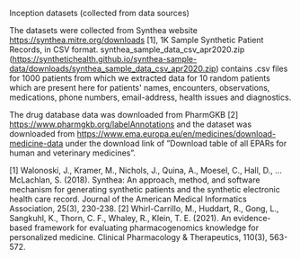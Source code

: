 Inception datasets (collected from data sources)

The datasets were collected from Synthea website https://synthea.mitre.org/downloads [1], 1K Sample Synthetic Patient Records, in CSV format. synthea_sample_data_csv_apr2020.zip (https://synthetichealth.github.io/synthea-sample-data/downloads/synthea_sample_data_csv_apr2020.zip) contains .csv files for 1000 patients from which we extracted data for 10 random patients which are present here for patients' names, encounters, observations, medications, phone numbers, email-address, health issues and diagnostics. 

The drug database data was downloaded from PharmGKB [2] https://www.pharmgkb.org/labelAnnotations and the dataset was downloaded from https://www.ema.europa.eu/en/medicines/download-medicine-data under the download link of ”Download table of all EPARs for human and
veterinary medicines”.
 









[1] Walonoski, J., Kramer, M., Nichols, J., Quina, A., Moesel, C., Hall, D., ... McLachlan, S.
    (2018). Synthea: An approach, method, and software mechanism for generating synthetic
    patients and the synthetic electronic health care record. Journal of the American Medical
    Informatics Association, 25(3), 230-238.
[2] Whirl-Carrillo, M., Huddart, R., Gong, L., Sangkuhl, K., Thorn, C. F., Whaley, R., Klein,
    T. E. (2021). An evidence-based framework for evaluating pharmacogenomics knowledge
    for personalized medicine. Clinical Pharmacology & Therapeutics, 110(3), 563-572.
